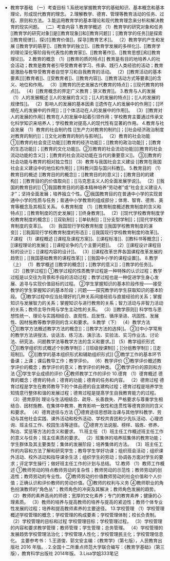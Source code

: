 - 教育学基础
  （一）考查目标
  1.系统地掌握教育学的基础知识、基本概念和基本理论，形成现代教育的理念。
  2.理解教学、德育、管理等教育活动的任务、过程、原则和方法。
  3.能运用教育学的基本理论和现代教育理念来分析和解决教育的现实问题。
  （二）考查内容
  1.教育学概述
  （1）教育学的研究对象和任务
  [[教育学的研究对象]]是[[教育现象]]和[[教育问题]]；[[教育学的任务]]是探索[[教育规律]]，探讨[[教育价值]]，探寻[[教育艺术]]。
  （2）教育学的产生和发展
  [[教育学的萌芽]]、[[教育学的独立]]、[[教育学发展的多样化]]、[[教育学的理论深化等阶段有代表性的教育家]]、[[教育著作]]、[[教育思想]]和[[教育理论]]。
  2.教育的概念
  （1）[[教育的质的特点]]
  教育是有目的地培养人的社会活动；教育是教育者引导受教育者学习、传承、践行人类经验的活动；教育是激励与教导受教育者自觉学习和自我教育的活动。
  （2）[[教育活动的基本要素]][[教育者]]、[[受教育者]]、[[教育内容]]、[[教育活动方式等要素]]的含义、地位和作用。
  （3）[[教育的历史发展古代教育的特点]]；[[现代教育的特点]]。
  （4）[[教育概念的界定广义教育；狭义教育]]。
  3.教育与人的发展
  （1）人的发展概述
  [[人的发展的含义]]；[[人的发展的特点]]；[[人的发展的规律性]]。
  （2）影响人的发展的基本因素
  [[遗传在人的发展中的作用]]；[[环境在人的发展中的作用]]；[[个体活动在人的发展中的作用]]。
  （3）[[教育对人的发展的作用]]
  教育在人的发展中起着引领作用；学校教育主要通过传承文化科学知识来培养人；学校教育对提高人的现代性有显著的作用。
  4.教育与社会发展
  （1）教育的社会制约性
  [[生产力对教育的制约]]；[[社会经济政治制度对教育的制约]]；[[文化对教育的制约与影响]]。
  （2）教育的社会功能
  ①[[教育的社会变迁功能]][[教育的经济功能]]；[[教育的政治功能]]；[[教育的生态功能]]；[[教育的文化功能]]。②[[教育的社会流动功能]][[教育的社会流动功能的含义]]；[[教育的社会流动功能在当代的重要意义]]。
  ③[[教育的社会功能与教育的相对独立性]]
  （3）教育与我国社会主义建设
  [[教育在我国社会主义建设中的地位和作用]]；[[科教兴国与国兴科教]]。
  5.教育目的
  （1）教育目的概述
  [[教育目的的概念]]；[[教育目的的意义]]；[[教育目的的建构]]；[[教育目的的价值取向]]；[[马克思主义人的全面发展学说]]。
  （2）[[我国的教育目的]]
  ①我国教育目的的基本精神培养“劳动者”或“社会主义建设人才”；坚持全面发展；培养独立个性。②我国教育目的在普通中小学的实现普通中小学的性质与任务；普通中小学教育的组成部分；体育、智育、德育、美育等概念及其相互关系。
  6.教育制度
  （1）[[教育制度概述教育制度的含义和特点]]；[[教育制度的历史发展]]；[[终身教育]]。
  （2）[[现代学校教育制度学校教育制度的概念]]；[[双轨制]]；[[单轨制]]；[[分支型学制]]；[[现代学校教育制度的变革]]。
  （3）我国现行学校教育制度
  [[我国学校教育制度的演变]]；[[我国现行学校教育制度的形态]]；[[我国现行学校教育制度的改革]]。
  7.课程
  （1）课程概述
  [[课程及课程方案]]、[[课程标准]]、[[教科书等概念]]；[[课程理论的发展]]；[[课程论争的几个主要问题]]。
  （2）[[课程设计课程目标的设计]]；[[课程内容的设计]]。
  （3）[[课程改革世界各国课程改革发展的趋势]]；[[我国基础教育的课程改革]]；[[我国中小学的课程设置]]。
  8.教学（上）
  （1）教学概述
  [[教学的概念]]；[[教学的意义]]；[[教学的任务]]。
  （2）[[教学过程]]
  ①教学过程的性质教学过程是一种特殊的认识过程；教学过程是以交往为背景和手段的活动过程；教学过程也是一种促进学生身心发展、追寻与实现价值目标的过程。
  ②学生掌握知识的基本阶段传授——接受教学的学生掌握知识的基本阶段；问题——探究教学的学生获取知识的基本阶段。
  ③教学过程中应当处理好的几种关系间接经验与直接经验的关系；掌握知识与发展智力的关系；掌握知识与进行教育的关系；智力活动与非智力活动的关系；教师主导作用与学生主动性的关系。
  （3）[[教学原则]]
  科学性与思想性统一、理论与实践相结合、直观性、启发性、循序渐进、巩固性、发展性、因材施教等教学原则的含义和要求。
  9.教学（下）
  （4）教学方法
  ①[[教学方法概述教学方法的概念]]；[[教学方法的选择]]。
  ②[[中小学常用的教学方法讲授法、谈话法、练习法、演示法、实验法、实习作业法、讨论法、研究法、问题教学法等教学方法的含义和要求。]]
  （5）教学组织形式
  ①[[教学组织形式概述个别教学制]]；[[班级授课制]]；[[分组教学制]]；[[走班制]]。
  ②[[教学的基本组织形式和辅助组织形式]]
  ③教学工作的基本环节备课；上课；课后教导工作；教学评价。
  （6）教学评价
  ①教学评价概述教学评价的概念；教学评价的意义；教学评价的种类。
  ②教学评价的原则和方法
  ③学生学业成绩的评价
  ④教师教学工作的评价
  10.德育
  （1）德育概述
  德育的概念；德育的特点；德育的功能；德育的任务和内容。
  （2）德育过程
  德育过程是学生在教师教导下的个体品德的自主建构过程；德育过程是培养学生知情意行整体和谐的发展过程；德育过程是提髙学生自我教育能力的过程。
  （3）德育原则
  理论与生活相结合、疏导、长善救失、严格要求与尊重学生相结合、因材施教、在集体中教育、教育影响一致性和连贯性等德育原则的含义和要求。
  （4）德育途径与方法
  ①德育途径思想政治课与其他学科教学、劳动与其他社会实践、课外活动和校外活动、学校共青团和少先队活动、心理咨询、班主任工作、校园生活等途径。
  ②德育方法说服、榜样、锻炼、修养、陶冶、奖惩等方法的含义和要求。
  11.班主任
  （1）班主任工作概述班主任工作的意义与任务；班主任素质的要求。
  （2）班集体的培养班集体的教育功能；学生群体及其主要类型；集体的发展阶段；培养集体的方法。
  （3）班主任工作的内容和方法了解和研究学生；教导学生学好功课；组织班会活动；组织课外活动、校外活动和指导课余生活；组织学生的劳动；协调各方面对学生的要求；评定学生操行；做好班主任工作的计划与总结。
  12.教师
  （1）教师工作概述
  ①教师劳动的特点教师劳动的复杂性；教师劳动的示范性；教师劳动的创造性；教师劳动的专业性。
  ②教师劳动的价值教师劳动的社会价值和个人价值；正确认识和评价教师的劳动价值。③教师的权利与义务
  ④教师职业的角色扮演教师的“角色丛”；教师角色的冲突及其解决；教师角色发展的趋势。
  （2）教师的素养高尚的师德；宽厚的文化素养；专门的教育素养；健康的心理素质。
  （3）教师的培养与提高教师的培养与提高的紧迫性；教师个体专业性发展的过程；培养和提高教师素养的主要途径。
  13.学校管理
  （1）学校管理概述学校管理的概念；学校管理的构成要素；学校管理体制；校长负责制。
  （2）学校管理的目标和过程
  学校管理目标；学校管理过程。
  （3）学校管理的内容和要求教学管理；教师管理；学生管理；总务管理。
  （4）学校管理的发展趋势学校管理法治化；学校管理人性化；学校管理民主化；学校管理信息化。
  主要参考书：
  1.王道俊、郭文安主编：《教育学》（第七版），人民教育出版社 2016 年版。.
  2.全国十二所重点师范大学联合编写：《教育学基础》（第三版），教育科学出版社 2014年版。
  3.Lisa学姐333笔记